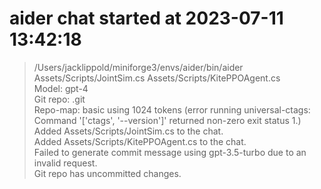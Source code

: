 
# aider chat started at 2023-07-11 13:42:18

> /Users/jacklippold/miniforge3/envs/aider/bin/aider Assets/Scripts/JointSim.cs Assets/Scripts/KitePPOAgent.cs  
> Model: gpt-4  
> Git repo: .git  
> Repo-map: basic using 1024 tokens (error running universal-ctags: Command '['ctags', '--version']' returned non-zero exit status 1.)  
> Added Assets/Scripts/JointSim.cs to the chat.  
> Added Assets/Scripts/KitePPOAgent.cs to the chat.  
> Failed to generate commit message using gpt-3.5-turbo due to an invalid request.  
> Git repo has uncommitted changes.  
